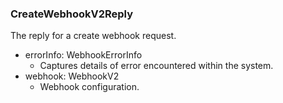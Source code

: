 ### CreateWebhookV2Reply
The reply for a create webhook request.

- errorInfo: WebhookErrorInfo
  - Captures details of error encountered within the system.
- webhook: WebhookV2
  - Webhook configuration.
